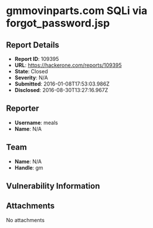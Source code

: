 # gmmovinparts.com SQLi via forgot_password.jsp

## Report Details
- **Report ID**: 109395
- **URL**: https://hackerone.com/reports/109395
- **State**: Closed
- **Severity**: N/A
- **Submitted**: 2016-01-08T17:53:03.986Z
- **Disclosed**: 2016-08-30T13:27:16.967Z

## Reporter
- **Username**: meals
- **Name**: N/A

## Team
- **Name**: N/A
- **Handle**: gm

## Vulnerability Information


## Attachments
No attachments
